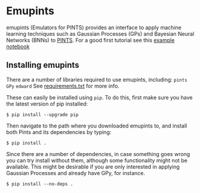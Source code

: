 # Emupints
emupints (Emulators for PINTS) provides an interface to apply machine learning techniques such as Gaussian Processes (GPs) and Bayesian Neural Networks (BNNs) to [PINTS](https://github.com/pints-team/pints).
For a good first tutorial see this [example notebook](examples/emulator-logistic-model.ipynb)

## Installing emupints

 There are a number of libraries required to use emupints, including: `pints` `GPy` `edward`
 See [requirements.txt](requirements.txt) for more info. 

These can easily be installed using `pip`. To do this, first make sure you have the latest version of pip installed:

```
$ pip install --upgrade pip
```

Then navigate to the path where you downloaded emupints to, and install both Pints and its dependencies by typing:

```
$ pip install .
```

Since there are a number of dependencies, in case something goes wrong you can try install without them, although some functionality might not be available. This might be desirable if you are only interested in applying Gaussian Processes and already have GPy, for instance.

```
$ pip install --no-deps .
```